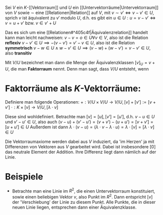 Sei $V$ ein $K$-[[Vektorraum]] und $U$ ein [[Untervektorräume|Untervektorraum]] von $V$ sowie $\sim$ eine [[Relationen|Relation]] auf $V$, mit $v \sim v' \Leftrightarrow v - v' \in U$, sprich $v$ ist äquivalent zu $v'$ modulo $U$, d.h. es gibt ein $u \in U: u = v - v' \Leftrightarrow v = u + v'$ bzw. $v \in v' + U$ 

Das es sich um eine [[Relationen#^405c4f|Äquivalenzrelation]] handelt kann man leicht nachweisen:
$v - v = o \in U \forall v \in V$, also ist die Relation **reflexiv**
$v - v' \in U \implies -(v - v') = v' - v \in U$, also ist die Relation **symmetrisch**
$v -w \in U \land w - v' \in U \implies (v - w) + (w - v') = v - v' \in U$, also **transitiv**

Mit $V / U$ bezeichnet man dann die Menge der Äquivalenzklassen $[v]_U = v + U$, die man **Faktorraum** nennt. Denn man sagt, dass $V / U$ entsteht, wenn 

# Faktorräume als $K$-Vektorräume:
Definiere man folgende Operationen:
$+ : V/U \times V/U \rightarrow V/U, [v] + [v'] := [v + v']$ 
$\cdot: K \times [v] \rightarrow V/U, [\lambda \cdot v]$ 

Diese sind wohldefiniert. 
	Betrachte man $[v] = [u], [v'] = [u']$, d.h. $v - u \in U$ und $v' - u' \in U$, also auch $(v - u) + (v' - u') = (v + v') - (u + u') = [v + v'] = [u + u'] \in U$ 
	Außerdem ist dann $\lambda \cdot (v - u) = (\lambda \cdot v - \lambda \cdot u) = \lambda \cdot [v] = [\lambda \cdot v] \in U$

Die Vektorraumaxiome werden dabei aus $V$ induziert, da 'im Herzen' ja mit Differenzen von Vektoren aus $V$ gearbeitet wird. Dabei ist insbesondere $[0]$ das neutrale Element der Addition. Ihre Differenz liegt dann nämlich auf der Linie.

# Beispiele
- Betrachte man eine Linie im $R^2$, die einen Untervektorraum konstituiert, sowie einen beliebigen Vektor $v$, also Punkt im $R^2$. Dann entspricht $[v]$ der 'Verschiebung' der Linie zu diesem Punkt. Alle Punkte, die in dieser neuen Linie liegen, entsprechen dann einer Äquivalenzklasse.